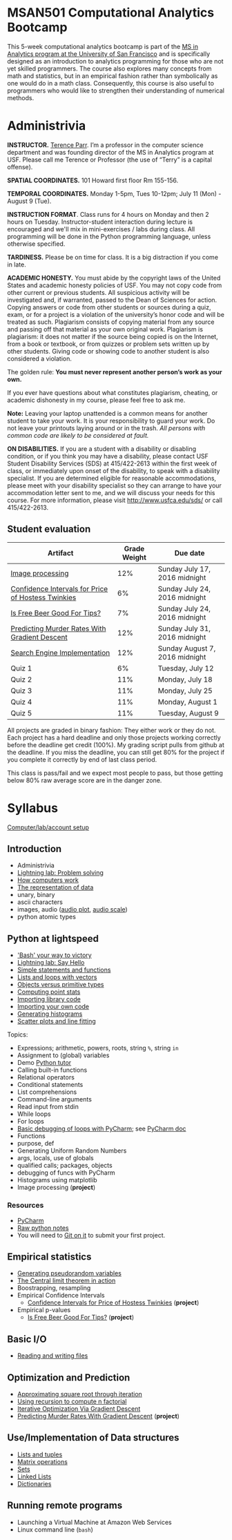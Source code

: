 MSAN501 Computational Analytics Bootcamp
=======


This 5-week computational analytics bootcamp is part of the [MS in Analytics program at the University of San Francisco](http://analytics.usfca.edu) and is specifically designed as an introduction to analytics programming for those who are not yet skilled programmers. The course also explores many concepts from math and statistics, but in an empirical fashion rather than symbolically as one would do in a math class. Consequently, this course is also useful to programmers who would like to strengthen their understanding of numerical methods.

# Administrivia

**INSTRUCTOR.** [Terence Parr](http://parrt.cs.usfca.edu). I’m a professor in the computer science department and was founding director of the MS in Analytics program at USF.  Please call me Terence or Professor (the use of “Terry” is a capital offense).

**SPATIAL COORDINATES.** 101 Howard first floor Rm 155-156.

**TEMPORAL COORDINATES.** Monday 1-5pm, Tues 10-12pm; July 11 (Mon) - August 9 (Tue).

**INSTRUCTION FORMAT**. Class runs for 4 hours on Monday and then 2 hours on Tuesday. Instructor-student interaction during lecture is encouraged and we'll mix in mini-exercises / labs during class. All programming will be done in the Python programming language, unless otherwise specified.

**TARDINESS.** Please be on time for class. It is a big distraction if you come in late.

**ACADEMIC HONESTY.** You must abide by the copyright laws of the United States and academic honesty policies of USF. You may not copy code from other current or previous students. All suspicious activity will be investigated and, if warranted, passed to the Dean of Sciences for action.  Copying answers or code from other students or sources during a quiz, exam, or for a project is a violation of the university’s honor code and will be treated as such. Plagiarism consists of copying material from any source and passing off that material as your own original work. Plagiarism is plagiarism: it does not matter if the source being copied is on the Internet, from a book or textbook, or from quizzes or problem sets written up by other students. Giving code or showing code to another student is also considered a violation.

The golden rule: **You must never represent another person’s work as your own.**

If you ever have questions about what constitutes plagiarism, cheating, or academic dishonesty in my course, please feel free to ask me.

**Note:** Leaving your laptop unattended is a common means for another student to take your work. It is your responsibility to guard your work. Do not leave your printouts laying around or in the trash. *All persons with common code are likely to be considered at fault.*

**ON DISABILITIES.** If you are a student with a disability or disabling condition, or if you think you may have a disability, please contact USF Student Disability Services (SDS) at 415/422-2613 within the first week of class, or immediately upon onset of the disability, to speak with a disability specialist. If you are determined eligible for reasonable accommodations, please meet with your disability specialist so they can arrange to have your accommodation letter sent to me, and we will discuss your needs for this course. For more information, please visit http://www.usfca.edu/sds/ or call 415/422-2613.

## Student evaluation

| Artifact | Grade Weight | Due date |
|--------|--------|--------|
|[Image processing](https://github.com/parrt/msan501/raw/master/projects/images.pdf)| 12%| Sunday July 17, 2016 midnight |
| [Confidence Intervals for Price of Hostess Twinkies](https://github.com/parrt/msan501/raw/master/projects/conf.pdf) | 6%| Sunday July 24, 2016 midnight |
| [Is Free Beer Good For Tips?](https://github.com/parrt/msan501/raw/master/projects/hyp.pdf) | 7%| Sunday July 24, 2016 midnight |
| [Predicting Murder Rates With Gradient Descent](https://github.com/parrt/msan501/raw/master/projects/regression-gradient-descent.pdf)| 12%| Sunday July 31, 2016 midnight |
| [Search Engine Implementation](https://github.com/parrt/msan501/blob/master/projects/hashtable.md)| 12%| Sunday August 7, 2016 midnight |
|Quiz 1| 6%| Tuesday, July 12 |
|Quiz 2| 11%| Monday, July 18 |
|Quiz 3| 11%| Monday, July 25 |
|Quiz 4| 11%| Monday, August 1 |
|Quiz 5| 11%| Tuesday, August 9 |

All projects are graded in binary fashion: They either work or they do not. Each project has a hard deadline and only those projects working correctly before the deadline get credit (100%).  My grading script pulls from github at the deadline. If you miss the deadline, you can still get 80% for the project if you complete it correctly by end of last class period.

This class is pass/fail and we expect most people to pass, but those getting below 80% raw average score are in the danger zone.

# Syllabus

[Computer/lab/account setup](notes/setup.md)

## Introduction

* Administrivia
* [Lightning lab: Problem solving](lightning/think.pdf)
* [How computers work](notes/architecture.md)
* [The representation of data](notes/info.pdf)
 * unary, binary
 * ascii characters
 * images, audio ([audio plot](https://github.com/parrt/msan501/blob/master/notes/code/plotaiff.py), [audio scale](https://github.com/parrt/msan501/blob/master/notes/code/scaleaiff.py))
 * python atomic types

## Python at lightspeed

* ['Bash' your way to victory](notes/bash-intro.md)
* [Lightning lab: Say Hello](lightning/hello.md)
* [Simple statements and functions](notes/area.md)
* [Lists and loops with vectors](notes/vectors.md)
* [Objects versus primitive types](notes/ptrs.md)
* [Computing point stats](notes/stats.md)
* [Importing library code](notes/imports.md)
* [Importing your own code](notes/myimport.md)
* [Generating histograms](notes/hist.md)
* [Scatter plots and line fitting](notes/scatter.md)

Topics:

* Expressions; arithmetic, powers, roots, string `%`, string `in`
* Assignment to (global) variables
* Demo [Python tutor](http://www.pythontutor.com)
* Calling built-in functions
* Relational operators
* Conditional statements
* List comprehensions
* Command-line arguments
* Read input from stdin
* While loops
* For loops
* [Basic debugging of loops with PyCharm](notes/debugging.md); see [PyCharm doc](https://www.jetbrains.com/help/pycharm/2016.1/debugging.html)
* Functions
 * purpose, def
 * Generating Uniform Random Numbers
 * args, locals, use of globals
 * qualified calls; packages, objects
 * debugging of funcs with PyCharm
* Histograms using matplotlib
* Image processing (**project**)

### Resources

* [PyCharm](notes/pycharm.pdf)
* [Raw python notes](notes/python.md)
* You will need to [Git on it](notes/git.pdf) to submit your first project.

## Empirical statistics

* [Generating pseudorandom variables](notes/runif.md)
* [The Central limit theorem in action](notes/clt.pdf)
* Boostrapping, resampling
* Empirical Confidence Intervals
  * [Confidence Intervals for Price of Hostess Twinkies](https://github.com/parrt/msan501/raw/master/projects/conf.pdf) (**project**)
* Empirical p-values
  * [Is Free Beer Good For Tips?](https://github.com/parrt/msan501/raw/master/projects/hyp.pdf) (**project**)

## Basic I/O

* [Reading and writing files](notes/files.md)

## Optimization and Prediction

* [Approximating square root through iteration](notes/sqrt.md)
* [Using recursion to compute n factorial](notes/recursive-sqrt.md)
* [Iterative Optimization Via Gradient Descent](https://github.com/parrt/msan501/raw/master/notes/gradient-descent.pdf)
* [Predicting Murder Rates With Gradient Descent](https://github.com/parrt/msan501/raw/master/projects/regression-gradient-descent.pdf) (**project**)

## Use/Implementation of Data structures

* [Lists and tuples](notes/lists-tuples.md)
* [Matrix operations](notes/matrix.md)
* [Sets](notes/sets.md)
* [Linked Lists](notes/linked-lists.md)
* [Dictionaries](notes/dictionaries.md)

## Running remote programs

* Launching a Virtual Machine at Amazon Web Services
* Linux command line (`bash`)